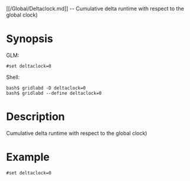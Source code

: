 [[/Global/Deltaclock.md]] -- Cumulative delta runtime with respect to the global clock)

# Synopsis
GLM:
~~~
#set deltaclock=0
~~~
Shell:
~~~
bash$ gridlabd -D deltaclock=0
bash$ gridlabd --define deltaclock=0
~~~

# Description

Cumulative delta runtime with respect to the global clock)

# Example

~~~
#set deltaclock=0
~~~
